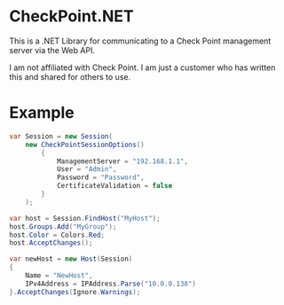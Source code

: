 # CheckPoint.NET
This is a .NET Library for communicating to a Check Point management server via the Web API.

I am not affiliated with Check Point. I am just a customer who has written this and shared for others to use.

# Example
```C#
var Session = new Session(
    new CheckPointSessionOptions()
		{
			ManagementServer = "192.168.1.1",
			User = "Admin",
			Password = "Password",
			CertificateValidation = false
		}
    );

var host = Session.FindHost("MyHost");
host.Groups.Add("MyGroup");
host.Color = Colors.Red;
host.AcceptChanges();

var newHost = new Host(Session) 
{
	Name = "NewHost",
	IPv4Address = IPAddress.Parse("10.0.0.138")
}.AcceptChanges(Ignore.Warnings);
```
